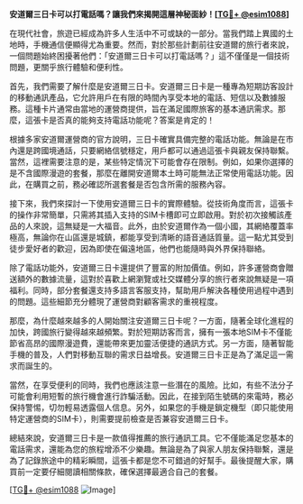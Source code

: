 **安道爾三日卡可以打電話嗎？讓我們來揭開這層神秘面紗！[[TG💪+ @esim1088](https://t.me/s/esim1088)]**

在現代社會，旅遊已經成為許多人生活中不可或缺的一部分。當我們踏上異國的土地時，手機通信便顯得尤為重要。然而，對於那些計劃前往安道爾的旅行者來說，一個問題始終困擾著他們：「安道爾三日卡可以打電話嗎？」這不僅僅是一個技術問題，更關乎旅行體驗和便利性。

首先，我們需要了解什麼是安道爾三日卡。安道爾三日卡是一種專為短期訪客設計的移動通訊產品，它允許用戶在有限的時間內享受本地的電話、短信以及數據服務。這種卡片通常由當地的運營商提供，旨在滿足國際旅客的基本通訊需求。那麼，這張卡是否真的能夠支持電話功能呢？答案是肯定的！

根據多家安道爾運營商的官方說明，三日卡確實具備完整的電話功能。無論是在市內還是跨國境通話，只要網絡信號穩定，用戶都可以通過這張卡與親友保持聯繫。當然，這裡需要注意的是，某些特定情況下可能會存在限制。例如，如果你選擇的是不含國際漫遊的套餐，那麼在離開安道爾本土時可能無法正常使用電話功能。因此，在購買之前，務必確認所選套餐是否包含所需的服務內容。

接下來，我們來探討一下使用安道爾三日卡的實際體驗。從技術角度而言，這張卡的操作非常簡單，只需將其插入支持的SIM卡槽即可立即啟用。對於初次接觸該產品的人來說，這無疑是一大福音。此外，由於安道爾作為一個小國，其網絡覆蓋率極高，無論你在山區還是城鎮，都能享受到清晰的語音通話質量。這一點尤其受到徒步愛好者的歡迎，因為即使在偏遠地區，他們也能隨時與外界保持聯絡。

除了電話功能外，安道爾三日卡還提供了豐富的附加價值。例如，許多運營商會贈送額外的數據流量，這對於喜歡上網瀏覽或社交媒體分享的旅行者來說無疑是一項福利。同時，部分套餐還支持多語言客服支持，幫助用戶解決各種使用過程中遇到的問題。這些細節充分體現了運營商對顧客需求的重視程度。

那麼，為什麼越來越多的人開始關注安道爾三日卡呢？一方面，隨著全球化進程的加快，跨國旅行變得越來越頻繁。對於短期訪客而言，擁有一張本地SIM卡不僅能節省高昂的國際漫遊費，還能帶來更加靈活便捷的通訊方式。另一方面，隨著智能手機的普及，人們對移動互聯的需求日益增長。安道爾三日卡正是為了滿足這一需求而誕生的。

當然，在享受便利的同時，我們也應該注意一些潛在的風險。比如，有些不法分子可能會利用短暫的旅行機會進行詐騙活動。因此，在接到陌生號碼的來電時，務必保持警惕，切勿輕易透露個人信息。另外，如果您的手機是鎖定機型（即只能使用特定運營商的SIM卡），則需要提前檢查是否兼容安道爾三日卡。

總結來說，安道爾三日卡是一款值得推薦的旅行通訊工具。它不僅能滿足您基本的電話需求，還能為您的旅程增添不少樂趣。無論是為了與家人朋友保持聯繫，還是為了記錄旅途中的精彩瞬間，這張卡都是您不可錯過的好幫手。最後提醒大家，購買前一定要仔細閱讀相關條款，確保選擇最適合自己的套餐。

[[TG💪+ @esim1088](https://t.me/s/esim1088) ![Image](https://i.postimg.cc/4NQfJmqS/Snipaste-2025-05-13-00-14-12.png)]